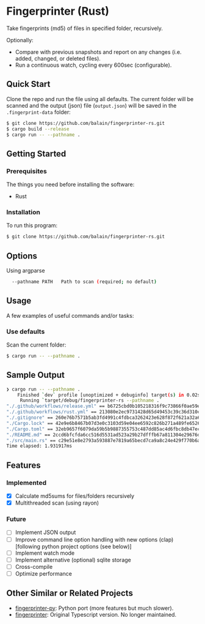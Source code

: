 # Fingerprinter (Rust)

Take fingerprints (md5) of files in specified folder, recursively.

Optionally:
- Compare with previous snapshots and report on any changes (i.e. added, changed, or deleted files).
- Run a continuous watch, cycling every 600sec (configurable).

## Quick Start

Clone the repo and run the file using all defaults. The current folder will be scanned and the output (json) file (`output.json`) will be saved in the `.fingerprint-data` folder:

```bash
$ git clone https://github.com/balain/fingerprinter-rs.git
$ cargo build --release
$ cargo run -- --pathname .
```

## Getting Started

### Prerequisites

The things you need before installing the software:

* Rust

### Installation

To run this program:

```bash
$ git clone https://github.com/balain/fingerprinter-rs.git
```

## Options

Using argparse

```bash
  --pathname PATH   Path to scan (required; no default)
```

## Usage

A few examples of useful commands and/or tasks:

### Use defaults

Scan the current folder:

```bash
$ cargo run -- --pathname .
```

## Sample Output

```bash
❯ cargo run -- --pathname .
    Finished `dev` profile [unoptimized + debuginfo] target(s) in 0.02s
     Running `target/debug/fingerprinter-rs --pathname .`
"./.github/workflows/release.yml" == b6725cbd0b105218316f9c73866f0ae59e680c411faaf8b1aaaf22e7f9ad7b60
"./.github/workflows/rust.yml" == 213080e2ec9731428d65d49453c39c36d310c24056e5715ae70de743043f3b4e
"./.gitignore" == 260e76b7571b5ab3fd4991c4fdbca3262423e628f872f621a32a64ef06f995fa
"./Cargo.lock" == 42e9e6b8467b07d3e0c3103d59e04ee6592c826b271a489fe6526268b5938633
"./Cargo.toml" == 32eb9657f6079da59b5b9887355753c487dd85ac4d6fbc8db47ec8f36b5e0390
"./README.md" == 2ccd6bfcfda6cc516d5531ad523a29b27dfffb67a811304e29676d040d21c86e
"./src/main.rs" == c29e51e8e2793a593887e7819a65becd7ca9a8c24e429f770b6a1e2de0f42d11
Time elapsed: 1.931917ms
```

## Features

### Implemented
- [x] Calculate md5sums for files/folders recursively
- [x] Multithreaded scan (using rayon)

### Future
- [ ] Implement JSON output
- [ ] Improve command line option handling with new options (clap) [following python project options (see below)]
- [ ] Implement watch mode
- [ ] Implement alternative (optional) sqlite storage
- [ ] Cross-compile
- [ ] Optimize performance

## Other Similar or Related Projects

- [fingerprinter-py](https://github.com/balain/fingerprinter-py): Python port (more features but much slower).
- [fingerprinter](https://github.com/balain/fingerprinter): Original Typescript version. No longer maintained.
